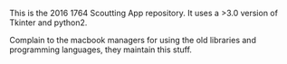 This is the 2016 1764 Scoutting App repository. It uses a >3.0 version of Tkinter and python2. 

Complain to the macbook managers for using the old libraries and programming languages, they maintain this stuff.
